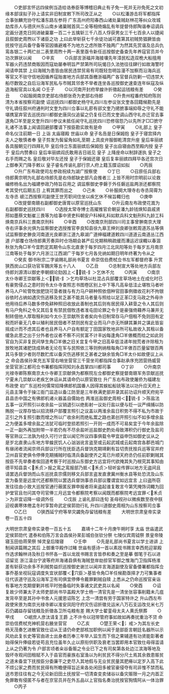 <!-- { "loadSidebar": true } -->
　　○吏部言怀远四侯例当造给诰券臣等博稽旧典止有子免一死并无孙免死之文初缘本部误拟子孙上请实非旧制宣敕下所司改正从之
　　○以松潘游击将军都指挥佥事张麟充协守松潘东路左参将  广东高州府阳春西山诸处巢贼赵林花等纠众攻城劫库杀人与德庆州东山南乡诸巢贼首凤二全等相倚煽乱有年提督侍郎陶谐奉诏调兵定画分道克日同进破巢寨一百二十五擒斩三千八百人俘获男女三千七百余人以捷闻且叙御史周煦以下诸臣之功  上曰此举斩获七千余徒功诚可嘉第其初贼势猖獗皆由抚按守巡兵备守备等官因循避难不为地方之虑所致不独两广为然其先赏谐及总兵仇鸾各银二十两纻丝二表里周煦十两一表里亟令新任巡按御史备查先年养寇官员并今功次罪状以闻
　　○辛亥
　　○兵部言浙福并海接壤先年漳民松造双桅大船擅用军器火药违禁商贩因而寇劫屡奉明旨严禁第所司玩愒日久法弛往往肆行如故海警时闻请申其禁  上曰海贼为患皆由居民违禁贸易有司既轻忽明旨漫不加察而沿海兵巡等官又不驻守信地因循养寇贻害地方兵部其亟檄浙福两广各官督兵防剿一切违禁大船尽数毁之自后沿海军民私与市贼其邻舍不举者连坐各巡按御史速查连年纵寇及纵造海船官具以名闻
○壬子
　　○以河南开封府旱蝗许折徵起运钱粮有差
　　○癸丑
　　○起服阕南京吏部右侍郎张奇为吏部右侍郎
　　○升贵州程番府知府陈则清为本省按察司副使  诏巡抚四川都御史杨守礼四川左参议张文奎各回籍候勘先是守礼谪任叙州府通判时文奎为四川佥事以礼莭有郤文奎乃捃摭事端抑辱之守礼不能堪携室弃官去巡抚四川都御史唐凤仪追留之仍复任已而文奎调山西守礼亦迁官去事遂角□羊至是文奎升四川参议未抵任闻守礼巡抚四川恐修宿怨乃以先所才□□摭守礼诸不法事上闻请回避部覆请下按臣勘实故有是命
　　○甲寅
　　○礼部上  皇子命名仪注前期一日  上诣  太庙寝殿  世庙以命  皇子名告是日保姆抱  皇子于寝宫择内夫人之敬慎者奉  皇子剪发为鬓留角如礼至期  上具皮弁服御乾清宫升座  皇后率丽嫔各具服朝见行四拜礼毕  皇后侍立东面丽嫔后保姆抱  皇子出自寝由西至殿内授  皇子于  皇后内赞奏曰  皇后率丽嫔阎氏敢用吉日祇见  皇子  上降座命以制辞遂执  皇子之右手而赐之名  皇后敬对毕左还授  皇子于保姆还寝  皇后复率丽嫔四拜毕各还宫次日  上御奉天门降手敕以  皇子睿名传谕礼部行宗人府上籍玉牒诏如拟
　　○丙辰
　　○升广东布政使司左参政祝续为湖广按察使
　　○丁巳
　　○召原任兵部右侍郎黄宗明为礼部右侍郎先是右侍郎缺史部凡会推者三  上皆不用时宗明前以论救编修杨名出为福建参政乃特旨召用之  调监察御史李磐于外任磐巡盐两浙还都察院考其受代后期五日  上宥其罪而出之
　　○己未
　　○补服阕大理寺右寺丞简霄为左寺丞  禠江西按察司副使王世芳职间住坐以疾乞休不候旨輙归也
　　○庚申
　　○改提督南赣右副都御史唐胃以原官巡抚山东
　　○升云南左布政使花嵩为右副都御史巡抚四川
　　○选授太常寺博士高擢推官俞朝妥潘九龄钱焕知县戚贤邢如墨蔡文魁崔三畏等为给事中贤吏科朝安户科棹礼科如默兵科文魁刑科九龄工科焕南京兵科三畏南京刑科
　　○辛酉
　　○改南京刑部四川司主事曾翀南京大理寺右评事余光俱为监察御史选授推官李良知县徐九皋王绅刘良卿张敕周道苏丛等俱试监察御史翀良河南道光良卿浙江道九皋湖广道绅福建道敕四川道道云南道丛江西道  户部覆仓场侍郎黄芳奏异时仓场期会甚严后兑期稍稍疏缓而漕运迟误輙以春涸秋张为角□羊今宜酌定其期令山东北直隶于每岁四月江北凤阳等处于每岁五月南京江南等处于每岁六月浙江江西湖广于每岁七月各兑纳如期日明年终著为令从之
　　○癸亥  御书秋宗二字谕赐礼部尚书夏言  命崇信伯费栻佥书左军都督府事  升赏狭西炭山口获功官军魏庆等五十八人
　　○乙丑
　　○总制宣大等处地方兵部左侍郎刘源清以御史李朝纲论劾因上＜锍-釒＞乞休不允
　　○丙寅
　　○南京太仆寺卿王崇献等上＜锍-釒＞乞均草场以杜混占兵部覆言草场地土在成化时已有豪势侵占之患时则令太仆寺查照志书图卷区别上中下等凡高阜低洼止堪牧马者听养马人户轮管牧放肥饶可垦者拨与有力马户耕种照依佃种官田事例徵收花利不拘银谷依时占纳如遇灾伤逃移及贫乏甚不能具马者量与照给以足正革□支马政之外毋许他用待后养马数多停免耕种照旧收放此善制也其后则有居民得入耕垦之令人其后则有马户免科之令又其后复有禁民佃牧违者准屯田论罪之令于是豪强倚藉养马兼并无制转佃他人厚取租利如今太仆王崇献所言者矣向令旧制常存马户佃租不免则田有定税而奸豪无几幸以殖利居民佃者不禁则民有定业而马户亦无所肆其兼并之谋此皆妄摇成计而不虑其后者也且养马人户自有额定丁田国家牧地非所可私故收入其租以备缓急此恩之出于分外者也议者不察不问贫富不计丰凶每逢角□羊俵概而给之如此则官自为买非复民间孳生角□羊俵之旧关宜复今甲之旧高阜低洼递年抛荒者许除租为放牧地其诸肥饶成熟者无论在军与民照依三等则例纳租每角□羊俵百匹量留银百两其马多银少者则尽数贮库以备灾伤逃移贫乏甚者之缺余皆角□羊太仆如故便议上从之  命会昌侯孙杲充五军营右哨坐营官三千营坐司都指挥佥事赵承序充团营扬威营坐营官浙江都司佥书署都指挥同知刘永昌掌四川都司事
　　○丁卯
　　○升南京光禄寺卿陈察南京太仆寺卿王崇献俱为都察院左佥都御史察提督南赣军务崇献巡抚宁夏未几崇献以老疾乞休诏从其请命仍以原官致仕  升广东右布政使屠侨为福建左布政使  初广东巡检何儒常招降佛郎机国番人因得其蜈蚣船铳等法以功升应天府上元县主簿令于操江衙门监造以备江防至是三年秩满吏部并录其前功诏升顺天府宛平县县丞中国之有佛郎机诸火器盖自儒始也  两淮巡盐御史周相＜锍-釒＞陈盐法五事一议开照引以收余盐一议销退引以绝影射一议处行盐以便与贬一议严缉捕以防贿脱一议厚存恤以招流移户部覆言照引之议盖以两淮余盐日积势不得不私为市故于正引之外复照引数而增之所以广收余利而绝私鬻之路也苐创开照引似不如多增余盐之为便盖多增余盐之法犹可临时登损若照引一开则一成而不可易矣宜于今年余盐除一正一副外再加附带一半若仍有不尽余盐听巡盐御史酌处毋致滞积仍行御史及盐司等官熟议二法孰为经久可行计宜以闻它所议四事俱载令甲宜益申饬如御史议从之  是岁北直隶山东地方旱蝗民饥人心汹汹讹言盗至或云起武城或云起南宫各郡邑城门有昼闭者流闻京师兵部议行所在抚臣选兵督饷克期靖剿有旨切责抚按兵巡等官并府卫州县官吏俱令停俸克期捕贼时临清兵备副使齐之鸾已升顺天府丞仍任前职剿贼其按臣不先举奏者俟回道考察于时巡按山东御史方远宜将代欲掩其失乃根究其事知由德平知县袁＜禾贞＞报之鸾之鸾报部乃抵＜禾贞＞轻听妄传罪以地方无盗间且请罢选兵督饷而山东巡抚袁宗儒则移文兵部言盗发直隶冀州衡水县等处恐流及山东宜为备至是远宜代还都察院以罢选兵督饷事咨兵部议覆谓宜如远宜言  上曰盗所窃发往往由小致大巡按官通行蔽匿反罪申报者将来盗起谁复敢言今第凭掩饰词輙为回护堂官且勿问其夺司官俸三月远宜令都察院考察以闻既而都察院考远宜罪＜禾贞＞为非宜诏降一级调外任
　　○戊辰  上谕礼部曰连旬  圣母视孙以微疾数至夜中朕迎视袭寒体倦孟冬时享暂命武定侯郭勋行礼  升四川道御史周相为山东按察司佥事
　　○乙巳
　　○狭西延宁府等旱灾蠲免存留钱粮有差
　　大明世宗肃皇帝实录卷一百五十四


大明世宗肃皇帝实录卷一百五十五
　　嘉靖十二年十月庚午朔时享  太庙  世庙遣武定侯郭勋代  遣泰和伯陈万言会昌侯孙杲彭城伯张钦分祭  七陵仪宾周钺祭  景皇帝陵寝玉田伯蒋荣祭  悼灵皇后陵寝
　　○壬申
　　○先是礼部尚书夏言以学士进讲  上制闻讲篇赐之其后  上御重华殿作过睹  世庙有感诗一首以素戕书赐言幸西苑迎翠殿作选求翰林诗及秋日书怀各一首以龙戕书赐言言皆恭和奏之至是摹  御笔于石以进诏留览  浙江温台宁波等府并海诸县俱有海贼登岸劫掠官军御之惟海门卫指挥杨淮差有斩获功余多不利贼势益炽巡按御史谢兰以闻并言海道副使及宦备倭署都指挥佥事乔基坐视玩寇调度失宜状部覆＜穴臣＞基皆令角□羊任候勘亟择才力可集事者往代该道守巡及沿海军卫有司俱宜停俸令戴罪剿贼自赎  上悉从之仍命巡按官亲诣有事地方克期督剿并核平时弛备临时失事诸文武吏具以名闻
　　○癸酉
　　○诏复故少师兼太子太师吏部尚书华盖殿大学士杨一清官先是一清坐张容事削籍未几疽发背卒至是其孙中书舍人元援恩诏陈乞  上念一清尝有劳于国家特许之  升山西左布政使宋景为南京光禄寺卿以淮安凤阳守府灾伤诏折徵兑运米八万石支运改兑米七万石仍蠲益存留钱粮及折徵各卫所屯粮有差  赐大学士翟銮母太夫人黄氏祭葬
　　○甲戌
　　○岷庶人彦汰请复王爵  上不许令以冠带管府事如故如再奏扰重治不贷  命崇伯信费栻充神机营右腋坐营官
　　○乙亥
　　○楚王荣＜氵戒＞为其左长史杨天茂奏乞进散官致仕诏从王请仍命吏部核加职例以闻于是部臣言朝廷名器所以示风劝此复长史等官由进士出身者历奉三年举人监生而下倍之果辅道有功贤能彰著者始得保升俸级若徒苟且充位虽年久止以原衔供职及衰老当罢即用本官致仕毋得滥请  上从之仍著为令  户部言顷者籴谷备赈之令业已下之有司矣第各处边江滨海等地及毁坏寺观间田租赋不入于县官而豪族右室渔以为利贫民不得分尺土焉其余救患赈贫之道未备宜下抚按臣分委廉干之吏尽入其地假与无业贫民量其肥瘠以定岁入高下此不烦公家之费而贫民得有所瞻便得旨近来各处闲田多被官豪侵夺有司非惟不禁而私送市恩往往有之今无论新旧田土抚按官一切清查变卖储谷以备灾赈限一月之内首正免罪敢有侵匿不与者在京官员并在外五品以上官指名奏治抚按官狥情阿从一体治罪
　　○丙子
